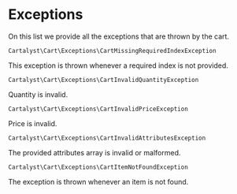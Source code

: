 # Exceptions

On this list we provide all the exceptions that are thrown by the cart.

`Cartalyst\Cart\Exceptions\CartMissingRequiredIndexException`

This exception is thrown whenever a required index is not provided.


`Cartalyst\Cart\Exceptions\CartInvalidQuantityException`

Quantity is invalid.


`Cartalyst\Cart\Exceptions\CartInvalidPriceException`

Price is invalid.


`Cartalyst\Cart\Exceptions\CartInvalidAttributesException`

The provided attributes array is invalid or malformed.


`Cartalyst\Cart\Exceptions\CartItemNotFoundException`

The exception is thrown whenever an item is not found.
